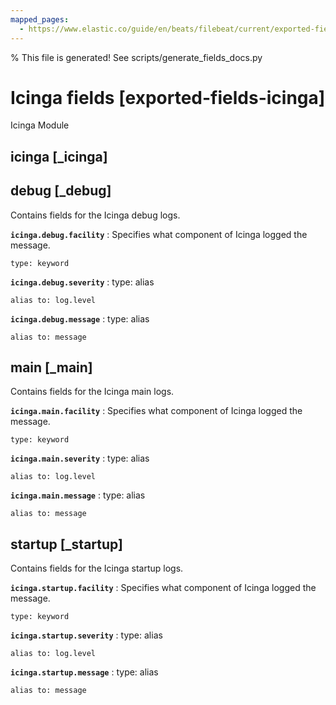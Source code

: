 ```yaml
---
mapped_pages:
  - https://www.elastic.co/guide/en/beats/filebeat/current/exported-fields-icinga.html
---
```


% This file is generated! See scripts/generate_fields_docs.py

# Icinga fields [exported-fields-icinga]

Icinga Module

## icinga [_icinga]



## debug [_debug]

Contains fields for the Icinga debug logs.

**`icinga.debug.facility`**
:   Specifies what component of Icinga logged the message.

    type: keyword


**`icinga.debug.severity`**
:   type: alias

    alias to: log.level


**`icinga.debug.message`**
:   type: alias

    alias to: message


## main [_main]

Contains fields for the Icinga main logs.

**`icinga.main.facility`**
:   Specifies what component of Icinga logged the message.

    type: keyword


**`icinga.main.severity`**
:   type: alias

    alias to: log.level


**`icinga.main.message`**
:   type: alias

    alias to: message


## startup [_startup]

Contains fields for the Icinga startup logs.

**`icinga.startup.facility`**
:   Specifies what component of Icinga logged the message.

    type: keyword


**`icinga.startup.severity`**
:   type: alias

    alias to: log.level


**`icinga.startup.message`**
:   type: alias

    alias to: message


